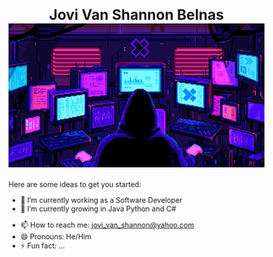 <h1 align="center">Jovi Van Shannon Belnas<br>
<img src="banner.gif"><br>
</h1>

Here are some ideas to get you started:

- 🔭 I’m currently working as a Software Developer
- 🌱 I’m currently growing in Java Python and C#
<!-- - 👯 I’m looking to collaborate on ...
- 🤔 I’m looking for help with ...
- 💬 Ask me about ...
-->
- 📫 How to reach me: jovi_van_shannon@yahoo.com
- 😄 Pronouns: He/Him
- ⚡ Fun fact: ...
